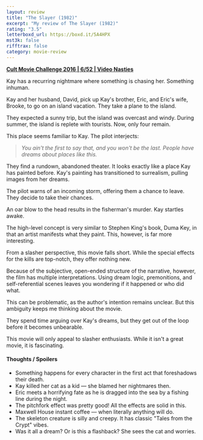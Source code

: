 ```yaml
---
layout: review
title: "The Slayer (1982)"
excerpt: "My review of The Slayer (1982)"
rating: "3.5"
letterboxd_url: https://boxd.it/5A4HPX
mst3k: false
rifftrax: false
category: movie-review
---
```


<b><a href="">Cult Movie Challenge 2016 | 6/52 | Video Nasties</a></b>

Kay has a recurring nightmare where something is chasing her. Something inhuman.

Kay and her husband, David, pick up Kay's brother, Eric, and Eric's wife, Brooke, to go on an island vacation. They take a plane to the island.

They expected a sunny trip, but the island was overcast and windy. During summer, the island is replete with tourists. Now, only four remain.

This place seems familiar to Kay. The pilot interjects:

<blockquote><i>You ain't the first to say that, and you won't be the last. People have dreams about places like this.</i></blockquote>

They find a rundown, abandoned theater. It looks exactly like a place Kay has painted before. Kay's painting has transitioned to surrealism, pulling images from her dreams.

The pilot warns of an incoming storm, offering them a chance to leave. They decide to take their chances.

An oar blow to the head results in the fisherman's murder. Kay startles awake.

The high-level concept is very similar to Stephen King's book, Duma Key, in that an artist manifests what they paint. This, however, is far more interesting.

From a slasher perspective, this movie falls short. While the special effects for the kills are top-notch, they offer nothing new.

Because of the subjective, open-ended structure of the narrative, however, the film has multiple interpretations. Using dream logic, premonitions, and self-referential scenes leaves you wondering if it happened or who did what.

This can be problematic, as the author's intention remains unclear. But this ambiguity keeps me thinking about the movie.

They spend time arguing over Kay's dreams, but they get out of the loop before it becomes unbearable.

This movie will only appeal to slasher enthusiasts. While it isn't a great movie, it is fascinating.

#### Thoughts / Spoilers

- Something happens for every character in the first act that foreshadows their death.
- Kay killed her cat as a kid — she blamed her nightmares then.
- Eric meets a horrifying fate as he is dragged into the sea by a fishing line during the night.
- The pitchfork effect was pretty good! All the effects are solid in this.
- Maxwell House instant coffee — when literally anything will do.
- The skeleton creature is silly and creepy. It has classic "Tales from the Crypt" vibes.
- Was it all a dream? Or is this a flashback? She sees the cat and worries.
